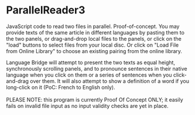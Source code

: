 # ParallelReader3
JavaScript code to read two files in parallel.  Proof-of-concept.
You may provide texts of the same article in different languages by pasting them
        to the two panels, or drag-and-drop local files to the panels, or click on the "load"
        buttons to select files from your local disc. Or click on "Load File from Online Library" to
        choose an existing pairing from the online library.

Language Bridge will attempt to present the two texts
        as equal height, synchronously scrolling panels, and to pronounce sentences
        in their native language
        when you click on them or a series of sentences when you click-and-drag over them.
        It will also attempt to show a definition of a word if you long-click on it (PoC:
        French to English only).
        <br><br>
        PLEASE NOTE: this program is currently Proof Of Concept ONLY; it easily fails on invalid file
        input as no input validity checks are yet in place.
